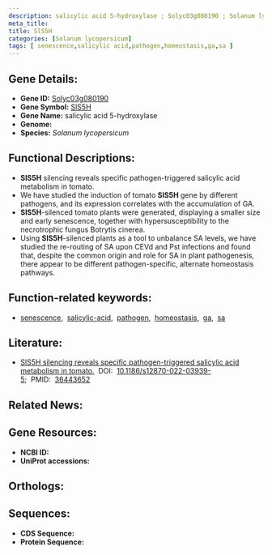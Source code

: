 ```yaml
---
description: salicylic acid 5-hydroxylase ; Solyc03g080190 ; Solanum lycopersicum
meta_title:
title: SlS5H
categories: [Solanum lycopersicum]
tags: [ senescence,salicylic acid,pathogen,homeostasis,ga,sa ]
---
```


## Gene Details:
- **Gene ID:** [Solyc03g080190]()
- **Gene Symbol:** <u>SlS5H</u>
- **Gene Name:** salicylic acid 5-hydroxylase
- **Genome:** []()
- **Species:** *Solanum lycopersicum*

## Functional Descriptions:
   - **SlS5H** silencing reveals specific pathogen-triggered salicylic acid metabolism in tomato.
   - We have studied the induction of tomato **SlS5H** gene by different pathogens, and its expression correlates with the accumulation of GA.
   - **SlS5H**-silenced tomato plants were generated, displaying a smaller size and early senescence, together with hypersusceptibility to the necrotrophic fungus Botrytis cinerea. 
   - Using **SlS5H**-silenced plants as a tool to unbalance SA levels, we have studied the re-routing of SA upon CEVd and Pst infections and found that, despite the common origin and role for SA in plant pathogenesis, there appear to be different pathogen-specific, alternate homeostasis pathways.

## Function-related keywords:
   - [senescence](/tags/senescence/),&nbsp;&nbsp;[salicylic-acid](/tags/salicylic-acid/),&nbsp;&nbsp;[pathogen](/tags/pathogen/),&nbsp;&nbsp;[homeostasis](/tags/homeostasis/),&nbsp;&nbsp;[ga](/tags/ga/),&nbsp;&nbsp;[sa](/tags/sa/)

## Literature:
   - [SlS5H silencing reveals specific pathogen-triggered salicylic acid metabolism in tomato.](https://doi.org/10.1186/s12870-022-03939-5)&nbsp;&nbsp;DOI:&nbsp;&nbsp;[10.1186/s12870-022-03939-5](https://doi.org/10.1186/s12870-022-03939-5);&nbsp;&nbsp;PMID:&nbsp;&nbsp;[36443652](https://pubmed.ncbi.nlm.nih.gov/36443652/)

## Related News:

## Gene Resources:
- **NCBI ID:**  [](https://www.ncbi.nlm.nih.gov/gene/?term=)
- **UniProt accessions:**  [](https://www.uniprot.org/uniprotkb//entry)

## Orthologs:

## Sequences:
- **CDS Sequence:**
- **Protein Sequence:**
